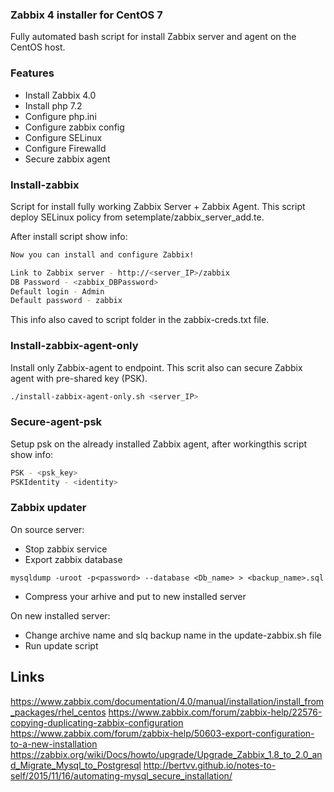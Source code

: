 ### Zabbix 4 installer for CentOS 7
Fully automated bash script for install Zabbix server and agent on the CentOS host.

### Features
* Install Zabbix 4.0
* Install php 7.2
* Configure php.ini
* Configure zabbix config
* Configure SELinux
* Configure Firewalld
* Secure zabbix agent

### Install-zabbix
Script for install fully working Zabbix Server + Zabbix Agent. This script deploy SELinux policy from setemplate/zabbix_server_add.te.

After install script show info:
```bash
Now you can install and configure Zabbix!

Link to Zabbix server - http://<server_IP>/zabbix
DB Password - <zabbix_DBPassword>
Default login - Admin
Default password - zabbix

```

This info also caved to script folder in the zabbix-creds.txt file.

### Install-zabbix-agent-only
Install only Zabbix-agent to endpoint. This scrit also can secure Zabbix agent with pre-shared key (PSK).

```bash
./install-zabbix-agent-only.sh <server_IP>
```

### Secure-agent-psk
Setup psk on the already installed Zabbix agent, after workingthis script show info:
```bash
PSK - <psk_key>
PSKIdentity - <identity>
```

### Zabbix updater
On source server:
* Stop zabbix service
* Export zabbix database
```
mysqldump -uroot -p<password> --database <Db_name> > <backup_name>.sql
```
* Compress your arhive and put to new installed server

On new installed server:
* Change archive name and slq backup name in the update-zabbix.sh file
* Run update script

## Links
https://www.zabbix.com/documentation/4.0/manual/installation/install_from_packages/rhel_centos
https://www.zabbix.com/forum/zabbix-help/22576-copying-duplicating-zabbix-configuration
https://www.zabbix.com/forum/zabbix-help/50603-export-configuration-to-a-new-installation
https://zabbix.org/wiki/Docs/howto/upgrade/Upgrade_Zabbix_1.8_to_2.0_and_Migrate_Mysql_to_Postgresql
http://bertvv.github.io/notes-to-self/2015/11/16/automating-mysql_secure_installation/